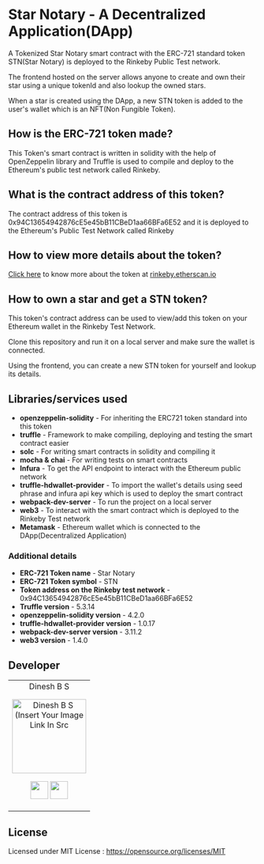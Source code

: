 # Star Notary - A Decentralized Application(DApp)

A Tokenized Star Notary smart contract with the ERC-721 standard token STN(Star Notary) is deployed to the Rinkeby Public Test network.

The frontend hosted on the server allows anyone to create and own their star using a unique tokenId and also lookup the owned stars.

When a star is created using the DApp, a new STN token is added to the user's wallet which is an NFT(Non Fungible Token).

## How is the ERC-721 token made?

This Token's smart contract is written in solidity with the help of OpenZeppelin library and Truffle is used to compile and deploy to the Ethereum's public test network called Rinkeby.

## What is the contract address of this token?

The contract address of this token is 0x94C13654942876cE5e45bB11CBeD1aa66BFa6E52 and it is deployed to the Ethereum's Public Test Network called Rinkeby

## How to view more details about the token?

<a href="https://rinkeby.etherscan.io/token/0x94C13654942876cE5e45bB11CBeD1aa66BFa6E52">Click here</a> to know more about the token at <a href="https://rinkeby.etherscan.io">rinkeby.etherscan.io</a>

## How to own a star and get a STN token?

This token's contract address can be used to view/add this token on your Ethereum wallet in the Rinkeby Test Network.

Clone this repository and run it on a local server and make sure the wallet is connected.

Using the frontend, you can create a new STN token for yourself and lookup its details.

## Libraries/services used

- **openzeppelin-solidity** - For inheriting the ERC721 token standard into this token
- **truffle** - Framework to make compiling, deploying and testing the smart contract easier
- **solc** - For writing smart contracts in solidity and compiling it
- **mocha & chai** - For writing tests on smart contracts
- **Infura** - To get the API endpoint to interact with the Ethereum public network
- **truffle-hdwallet-provider** - To import the wallet's details using seed phrase and infura api key which is used to deploy the smart contract
- **webpack-dev-server** - To run the project on a local server
- **web3** - To interact with the smart contract which is deployed to the Rinkeby Test network
- **Metamask** - Ethereum wallet which is connected to the DApp(Decentralized Application)

### Additional details

- **ERC-721 Token name** - Star Notary
- **ERC-721 Token symbol** - STN
- **Token address on the Rinkeby test network** - 0x94C13654942876cE5e45bB11CBeD1aa66BFa6E52
- **Truffle version** - 5.3.14
- **openzeppelin-solidity version** - 4.2.0
- **truffle-hdwallet-provider version** - 1.0.17
- **webpack-dev-server version** - 3.11.2
- **web3 version** - 1.4.0

## Developer

<table>
<tr align="center">
<td>
Dinesh B S
<p align="center">
<img src = "https://i.ibb.co/kxLPy5G/dinesh-pic.jpg" width="150" height="150" alt="Dinesh B S (Insert Your Image Link In Src">
</p>
<p align="center">
<a href = "https://github.com/DineshBS44"><img src = "http://www.iconninja.com/files/241/825/211/round-collaboration-social-github-code-circle-network-icon.svg" width="36" height = "36"/></a>
<a href = "https://www.linkedin.com/in/dinesh-b-s-197983192/">
<img src = "http://www.iconninja.com/files/863/607/751/network-linkedin-social-connection-circular-circle-media-icon.svg" width="36" height="36"/>
</a>
</p>
</td>
</tr>
  </table>

## License

Licensed under MIT License : https://opensource.org/licenses/MIT

<br>
<br>
